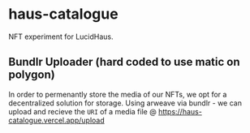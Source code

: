 # haus-catalogue

NFT experiment for LucidHaus.

## Bundlr Uploader (hard coded to use matic on polygon)
In order to permenantly store the media of our NFTs, we opt for a decentralized solution for storage. Using arweave via bundlr - we can upload and recieve the `URI` of a media file @ https://haus-catalogue.vercel.app/upload
